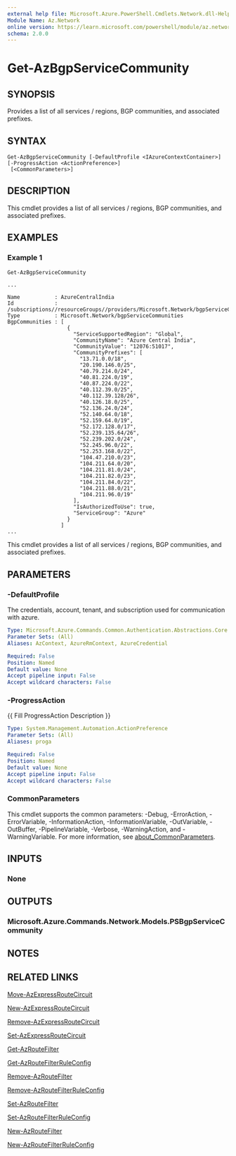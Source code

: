 ```yaml
---
external help file: Microsoft.Azure.PowerShell.Cmdlets.Network.dll-Help.xml
Module Name: Az.Network
online version: https://learn.microsoft.com/powershell/module/az.network/get-azbgpservicecommunity
schema: 2.0.0
---
```


# Get-AzBgpServiceCommunity

## SYNOPSIS
Provides a list of all services / regions, BGP communities, and associated prefixes.

## SYNTAX

```
Get-AzBgpServiceCommunity [-DefaultProfile <IAzureContextContainer>] [-ProgressAction <ActionPreference>]
 [<CommonParameters>]
```

## DESCRIPTION
This cmdlet provides a list of all services / regions, BGP communities, and associated prefixes.

## EXAMPLES

### Example 1
```powershell
Get-AzBgpServiceCommunity
```

```output
...

Name           : AzureCentralIndia
Id             : /subscriptions//resourceGroups//providers/Microsoft.Network/bgpServiceCommunities/AzureCentralIndia
Type           : Microsoft.Network/bgpServiceCommunities
BgpCommunities : [
                   {
                     "ServiceSupportedRegion": "Global",
                     "CommunityName": "Azure Central India",
                     "CommunityValue": "12076:51017",
                     "CommunityPrefixes": [
                       "13.71.0.0/18",
                       "20.190.146.0/25",
                       "40.79.214.0/24",
                       "40.81.224.0/19",
                       "40.87.224.0/22",
                       "40.112.39.0/25",
                       "40.112.39.128/26",
                       "40.126.18.0/25",
                       "52.136.24.0/24",
                       "52.140.64.0/18",
                       "52.159.64.0/19",
                       "52.172.128.0/17",
                       "52.239.135.64/26",
                       "52.239.202.0/24",
                       "52.245.96.0/22",
                       "52.253.168.0/22",
                       "104.47.210.0/23",
                       "104.211.64.0/20",
                       "104.211.81.0/24",
                       "104.211.82.0/23",
                       "104.211.84.0/22",
                       "104.211.88.0/21",
                       "104.211.96.0/19"
                     ],
                     "IsAuthorizedToUse": true,
                     "ServiceGroup": "Azure"
                   }
                 ]
...
```

This cmdlet provides a list of all services / regions, BGP communities, and associated prefixes.

## PARAMETERS

### -DefaultProfile
The credentials, account, tenant, and subscription used for communication with azure.

```yaml
Type: Microsoft.Azure.Commands.Common.Authentication.Abstractions.Core.IAzureContextContainer
Parameter Sets: (All)
Aliases: AzContext, AzureRmContext, AzureCredential

Required: False
Position: Named
Default value: None
Accept pipeline input: False
Accept wildcard characters: False
```

### -ProgressAction
{{ Fill ProgressAction Description }}

```yaml
Type: System.Management.Automation.ActionPreference
Parameter Sets: (All)
Aliases: proga

Required: False
Position: Named
Default value: None
Accept pipeline input: False
Accept wildcard characters: False
```

### CommonParameters
This cmdlet supports the common parameters: -Debug, -ErrorAction, -ErrorVariable, -InformationAction, -InformationVariable, -OutVariable, -OutBuffer, -PipelineVariable, -Verbose, -WarningAction, and -WarningVariable. For more information, see [about_CommonParameters](http://go.microsoft.com/fwlink/?LinkID=113216).

## INPUTS

### None

## OUTPUTS

### Microsoft.Azure.Commands.Network.Models.PSBgpServiceCommunity

## NOTES

## RELATED LINKS

[Move-AzExpressRouteCircuit](Move-AzExpressRouteCircuit.md)

[New-AzExpressRouteCircuit](New-AzExpressRouteCircuit.md)

[Remove-AzExpressRouteCircuit](Remove-AzExpressRouteCircuit.md)

[Set-AzExpressRouteCircuit](Set-AzExpressRouteCircuit.md)

[Get-AzRouteFilter](Get-AzRouteFilter.md)

[Get-AzRouteFilterRuleConfig](Get-AzRouteFilterRuleConfig.md)

[Remove-AzRouteFilter](Remove-AzRouteFilter.md)

[Remove-AzRouteFilterRuleConfig](Remove-AzRouteFilterRuleConfig.md)

[Set-AzRouteFilter](Set-AzRouteFilter.md)

[Set-AzRouteFilterRuleConfig](Set-AzRouteFilterRuleConfig.md)

[New-AzRouteFilter](New-AzRouteFilter.md)

[New-AzRouteFilterRuleConfig](New-AzRouteFilterRuleConfig.md)
